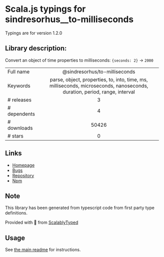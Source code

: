 
# Scala.js typings for sindresorhus__to-milliseconds

Typings are for version 1.2.0

## Library description:
Convert an object of time properties to milliseconds: `{seconds: 2}` → `2000`

|                    |                 |
| ------------------ | :-------------: |
| Full name          | @sindresorhus/to-milliseconds |
| Keywords           | parse, object, properties, to, into, time, ms, milliseconds, microseconds, nanoseconds, duration, period, range, interval |
| # releases         | 3 |
| # dependents       | 4 |
| # downloads        | 50426 |
| # stars            | 0 |

## Links
- [Homepage](https://github.com/sindresorhus/to-milliseconds#readme)
- [Bugs](https://github.com/sindresorhus/to-milliseconds/issues)
- [Repository](https://github.com/sindresorhus/to-milliseconds)
- [Npm](https://www.npmjs.com/package/%40sindresorhus%2Fto-milliseconds)
    


## Note
This library has been generated from typescript code from first party type definitions.

Provided with :purple_heart: from [ScalablyTyped](https://github.com/oyvindberg/ScalablyTyped)

## Usage
See [the main readme](../../readme.md) for instructions.



